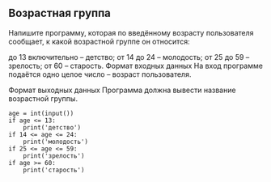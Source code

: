 ## Возрастная группа
Напишите программу, которая по введённому возрасту пользователя сообщает, к какой возрастной группе он относится:

до 13 включительно – детство;
от 14 до 24 – молодость;
от 25 до 59 – зрелость;
от 60 – старость.
Формат входных данных
На вход программе подаётся одно целое число – возраст пользователя.

Формат выходных данных
Программа должна вывести название возрастной группы.

```
age = int(input())
if age <= 13:
    print('детство')
if 14 <= age <= 24:
    print('молодость')
if 25 <= age <= 59:
    print('зрелость')
if age >= 60:
    print('старость')
```